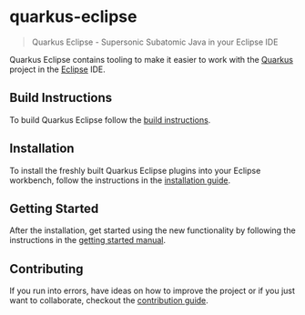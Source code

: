 # quarkus-eclipse

> Quarkus Eclipse - Supersonic Subatomic Java in your Eclipse IDE

Quarkus Eclipse contains tooling to make it easier to work with the [Quarkus](https://quarkus.io) project in the [Eclipse](https://www.eclipse.org) IDE.

## Build Instructions

To build Quarkus Eclipse follow the [build instructions](documentation/building/build.md).

## Installation

To install the freshly built Quarkus Eclipse plugins into your Eclipse workbench, follow the instructions in the [installation guide](documentation/installation/install.md).

## Getting Started

After the installation, get started using the new functionality by following the instructions in the [getting started manual](documentation/getting-started/getting-started.md).

## Contributing

If you run into errors, have ideas on how to improve the project or if you just want to collaborate, checkout the [contribution guide](documentation/contributing/contribute.md).